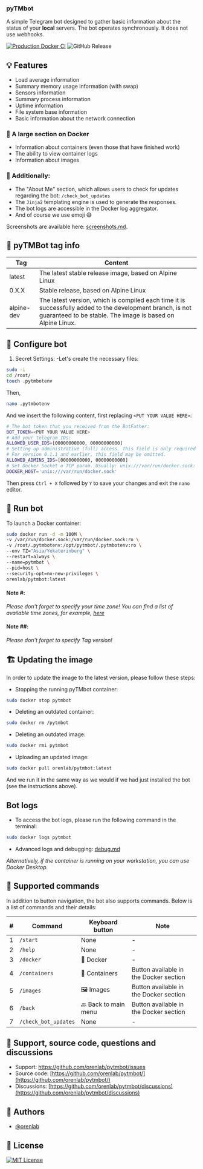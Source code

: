 ### pyTMbot

A simple Telegram bot designed to gather basic information about the status of your **local** servers. The bot operates
synchronously. It does not use webhooks.

[![Production Docker CI](https://github.com/orenlab/pytmbot/actions/workflows/prod-docker-ci.yml/badge.svg)](https://github.com/orenlab/pytmbot/actions/workflows/prod-docker-ci.yml)
![GitHub Release](https://img.shields.io/github/v/release/orenlab/pytmbot)

## 💡 Features

- Load average information
- Summary memory usage information (with swap)
- Sensors information
- Summary process information
- Uptime information
- File system base information
- Basic information about the network connection

### 🐳 A large section on Docker

- Information about containers (even those that have finished work)
- The ability to view container logs
- Information about images

### 🔖 Additionally:

- The "About Me" section, which allows users to check for updates regarding the bot: `/check_bot_updates`
- The `Jinja2` templating engine is used to generate the responses.
- The bot logs are accessible in the Docker log aggregator.
- And of course we use emoji 😅

Screenshots are available here: [screenshots.md](https://github.com/orenlab/pytmbot/blob/master/docs/screenshots.md).

## 🐋 pyTMBot tag info

| Tag        | Content                                                                                                                                                                 |
|------------|-------------------------------------------------------------------------------------------------------------------------------------------------------------------------|
| latest     | The latest stable release image, based on Alpine Linux                                                                                                                  |
| 0.X.X      | Stable release, based on Alpine Linux                                                                                                                                   |
| alpine-dev | The latest version, which is compiled each time it is successfully added to the development branch, is not guaranteed to be stable. The image is based on Alpine Linux. |

## 🧪 Configure bot

1. Secret Settings:
   -Let's create the necessary files:

```bash
sudo -i
cd /root/
touch .pytmbotenv
```

Then,

```bash
nano .pytmbotenv
```

And we insert the following content, first replacing `<PUT YOUR VALUE HERE>`:

```bash
# The bot token that you received from the BotFather:
BOT_TOKEN=<PUT YOUR VALUE HERE>
# Add your telegram IDs:
ALLOWED_USER_IDS=[00000000000, 00000000000]
# Setting up administrative (full) access. This field is only required for the alpine-dev environment!
# For version 0.1.1 and earlier, this field may be omitted.
ALLOWED_ADMINS_IDS=[00000000000, 00000000000]
# Set Docker Socket o TCP param. Usually: unix:///var/run/docker.sock: 
DOCKER_HOST='unix:///var/run/docker.sock'
```

Then press `Ctrl + X` followed by `Y` to save your changes and exit the `nano` editor.

## 🔌 Run bot

To launch a Docker container:

```bash
sudo docker run -d -m 100M \
-v /var/run/docker.sock:/var/run/docker.sock:ro \
-v /root/.pytmbotenv:/opt/pytmbot/.pytmbotenv:ro \
--env TZ="Asia/Yekaterinburg" \
--restart=always \
--name=pytmbot \
--pid=host \
--security-opt=no-new-privileges \
orenlab/pytmbot:latest
```

#### Note #:

_Please don't forget to specify your time zone! You can find a list of available time zones, for
example, [here](https://manpages.ubuntu.com/manpages/trusty/man3/DateTime::TimeZone::Catalog.3pm.html)_

#### Note ##:

_Please don't forget to specify Tag version!_

## 🏗 Updating the image

In order to update the image to the latest version, please follow these steps:

* Stopping the running pyTMbot container:

```bash
sudo docker stop pytmbot
```

* Deleting an outdated container:

```bash
sudo docker rm /pytmbot
```

* Deleting an outdated image:

```bash
sudo docker rmi pytmbot
```

* Uploading an updated image:

```bash
sudo docker pull orenlab/pytmbot:latest
```

And we run it in the same way as we would if we had just installed the bot (see the instructions above).

## Bot logs

- To access the bot logs, please run the following command in the terminal:

```bash
sudo docker logs pytmbot
```

- Advanced logs and debugging: [debug.md](https://github.com/orenlab/pytmbot/blob/master/docs/debug.md)

_Alternatively, if the container is running on your workstation, you can use Docker Desktop._

## 💢 Supported commands

In addition to button navigation, the bot also supports commands. Below is a list of commands and their details:

| # | Command              | Keyboard button      | Note                                   | 
|---|----------------------|----------------------|----------------------------------------|
| 1 | `/start`             | None                 | -                                      | 
| 2 | `/help`              | None                 | -                                      | 
| 3 | `/docker`            | 🐳 Docker            | -                                      |
| 4 | `/containers`        | 🧰 Containers        | Button available in the Docker section |
| 5 | `/images`            | 🖼️ Images           | Button available in the Docker section |
| 6 | `/back`              | 🔙 Back to main menu | Button available in the Docker section |
| 7 | `/check_bot_updates` | None                 | -                                      |

## 👾 Support, source code, questions and discussions

- Support: https://github.com/orenlab/pytmbot/issues
- Source code: [https://github.com/orenlab/pytmbot/](https://github.com/orenlab/pytmbot/)
- Discussions: [https://github.com/orenlab/pytmbot/discussions](https://github.com/orenlab/pytmbot/discussions)

## 🧬 Authors

- [@orenlab](https://github.com/orenlab)

## 📜 License

[![MIT License](https://img.shields.io/badge/License-MIT-green.svg)](https://choosealicense.com/licenses/mit/)
